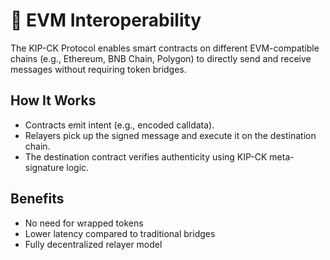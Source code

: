 # 🔗 EVM Interoperability

The KIP-CK Protocol enables smart contracts on different EVM-compatible chains (e.g., Ethereum, BNB Chain, Polygon) to directly send and receive messages without requiring token bridges.

## How It Works

- Contracts emit intent (e.g., encoded calldata).
- Relayers pick up the signed message and execute it on the destination chain.
- The destination contract verifies authenticity using KIP-CK meta-signature logic.

## Benefits

- No need for wrapped tokens
- Lower latency compared to traditional bridges
- Fully decentralized relayer model

